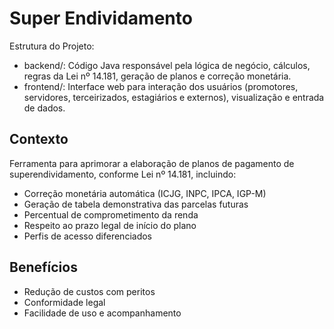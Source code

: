 # Super Endividamento

Estrutura do Projeto:

- backend/: Código Java responsável pela lógica de negócio, cálculos, regras da Lei nº 14.181, geração de planos e correção monetária.
- frontend/: Interface web para interação dos usuários (promotores, servidores, terceirizados, estagiários e externos), visualização e entrada de dados.

## Contexto
Ferramenta para aprimorar a elaboração de planos de pagamento de superendividamento, conforme Lei nº 14.181, incluindo:
- Correção monetária automática (ICJG, INPC, IPCA, IGP-M)
- Geração de tabela demonstrativa das parcelas futuras
- Percentual de comprometimento da renda
- Respeito ao prazo legal de início do plano
- Perfis de acesso diferenciados

## Benefícios
- Redução de custos com peritos
- Conformidade legal
- Facilidade de uso e acompanhamento
